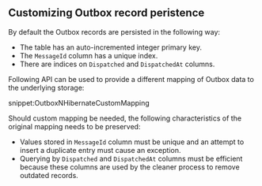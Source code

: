 ## Customizing Outbox record peristence

By default the Outbox records are persisted in the following way:
 * The table has an auto-incremented integer primary key.
 * The `MessageId` column has a unique index.
 * There are indices on `Dispatched` and `DispatchedAt` columns.

Following API can be used to provide a different mapping of Outbox data to the underlying storage:

snippet:OutboxNHibernateCustomMapping

Should custom mapping be needed, the following characteristics of the original mapping needs to be preserved:
 * Values stored in `MessageId` column must be unique and an attempt to insert a duplicate entry must cause an exception.
 * Querying by `Dispatched` and `DispatchedAt` columns must be efficient because these columns are used by the cleaner process to remove outdated records.
 
